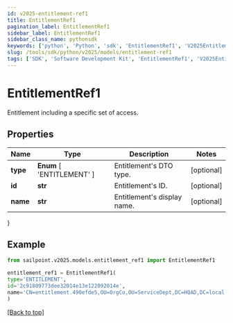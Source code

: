```yaml
---
id: v2025-entitlement-ref1
title: EntitlementRef1
pagination_label: EntitlementRef1
sidebar_label: EntitlementRef1
sidebar_class_name: pythonsdk
keywords: ['python', 'Python', 'sdk', 'EntitlementRef1', 'V2025EntitlementRef1'] 
slug: /tools/sdk/python/v2025/models/entitlement-ref1
tags: ['SDK', 'Software Development Kit', 'EntitlementRef1', 'V2025EntitlementRef1']
---
```


# EntitlementRef1

Entitlement including a specific set of access.

## Properties

Name | Type | Description | Notes
------------ | ------------- | ------------- | -------------
**type** |  **Enum** [  'ENTITLEMENT' ] | Entitlement's DTO type. | [optional] 
**id** | **str** | Entitlement's ID. | [optional] 
**name** | **str** | Entitlement's display name. | [optional] 
}

## Example

```python
from sailpoint.v2025.models.entitlement_ref1 import EntitlementRef1

entitlement_ref1 = EntitlementRef1(
type='ENTITLEMENT',
id='2c91809773dee32014e13e122092014e',
name='CN=entitlement.490efde5,OU=OrgCo,OU=ServiceDept,DC=HQAD,DC=local'
)

```
[[Back to top]](#) 

